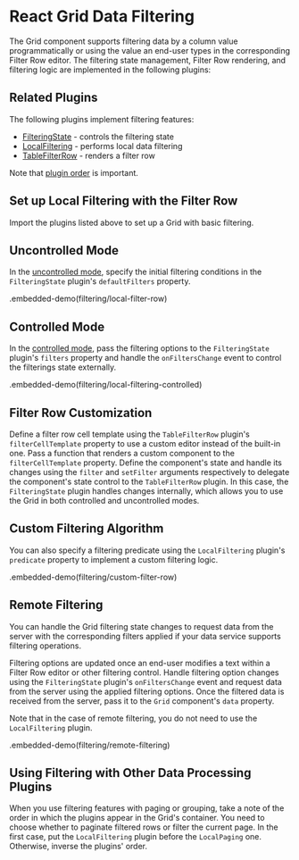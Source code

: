 # React Grid Data Filtering

The Grid component supports filtering data by a column value programmatically or using the value an end-user types in the corresponding Filter Row editor. The filtering state management, Filter Row rendering, and filtering logic are implemented in the following plugins:

## Related Plugins

The following plugins implement filtering features:

- [FilteringState](../reference/filtering-state.md) - controls the filtering state
- [LocalFiltering](../reference/local-filtering.md) - performs local data filtering
- [TableFilterRow](../reference/table-filter-row.md) - renders a filter row

Note that [plugin order](./plugin-overview.md#plugin-order) is important.

## Set up Local Filtering with the Filter Row

Import the plugins listed above to set up a Grid with basic filtering.

## Uncontrolled Mode

In the [uncontrolled mode](controlled-and-uncontrolled-modes.md), specify the initial filtering conditions in the `FilteringState` plugin's `defaultFilters` property.

.embedded-demo(filtering/local-filter-row)

## Controlled Mode

In the [controlled mode](controlled-and-uncontrolled-modes.md), pass the filtering options to the `FilteringState` plugin's `filters` property and handle the `onFiltersChange` event to control the filterings state externally.

.embedded-demo(filtering/local-filtering-controlled)

## Filter Row Customization

Define a filter row cell template using the `TableFilterRow` plugin's `filterCellTemplate` property to use a custom editor instead of the built-in one. Pass a function that renders a custom component to the `filterCellTemplate` property. Define the component's state and handle its changes using the `filter` and `setFilter` arguments respectively to delegate the component's state control to the `TableFilterRow` plugin. In this case, the `FilteringState` plugin handles changes internally, which allows you to use the Grid in both controlled and uncontrolled modes.

## Custom Filtering Algorithm

You can also specify a filtering predicate using the `LocalFiltering` plugin's `predicate` property to implement a custom filtering logic.

.embedded-demo(filtering/custom-filter-row)

## Remote Filtering

You can handle the Grid filtering state changes to request data from the server with the corresponding filters applied if your data service supports filtering operations.

Filtering options are updated once an end-user modifies a text within a Filter Row editor or other filtering control. Handle filtering option changes using the `FilteringState` plugin's `onFiltersChange` event and request data from the server using the applied filtering options. Once the filtered data is received from the server, pass it to the `Grid` component's `data` property.

Note that in the case of remote filtering, you do not need to use the `LocalFiltering` plugin.

.embedded-demo(filtering/remote-filtering)

## Using Filtering with Other Data Processing Plugins

When you use filtering features with paging or grouping, take a note of the order in which the plugins appear in the Grid's container. You need to choose whether to paginate filtered rows or filter the current page. In the first case, put the `LocalFiltering` plugin before the `LocalPaging` one. Otherwise, inverse the plugins' order.
